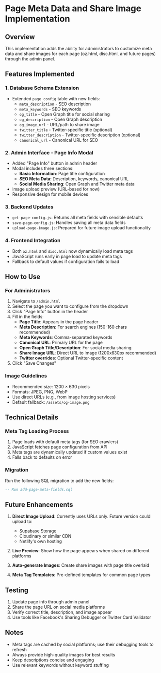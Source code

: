 # Page Meta Data and Share Image Implementation

## Overview
This implementation adds the ability for administrators to customize meta data and share images for each page (oz.html, disc.html, and future pages) through the admin panel.

## Features Implemented

### 1. Database Schema Extension
- Extended `page_config` table with new fields:
  - `meta_description` - SEO description
  - `meta_keywords` - SEO keywords  
  - `og_title` - Open Graph title for social sharing
  - `og_description` - Open Graph description
  - `og_image_url` - URL/path to share image
  - `twitter_title` - Twitter-specific title (optional)
  - `twitter_description` - Twitter-specific description (optional)
  - `canonical_url` - Canonical URL for SEO

### 2. Admin Interface - Page Info Modal
- Added "Page Info" button in admin header
- Modal includes three sections:
  - **Basic Information**: Page title configuration
  - **SEO Meta Data**: Description, keywords, canonical URL
  - **Social Media Sharing**: Open Graph and Twitter meta data
- Image upload preview (URL-based for now)
- Responsive design for mobile devices

### 3. Backend Updates
- `get-page-config.js`: Returns all meta fields with sensible defaults
- `save-page-config.js`: Handles saving all meta data fields
- `upload-page-image.js`: Prepared for future image upload functionality

### 4. Frontend Integration
- Both `oz.html` and `disc.html` now dynamically load meta tags
- JavaScript runs early in page load to update meta tags
- Fallback to default values if configuration fails to load

## How to Use

### For Administrators
1. Navigate to `/admin.html`
2. Select the page you want to configure from the dropdown
3. Click "Page Info" button in the header
4. Fill in the fields:
   - **Page Title**: Appears in the page header
   - **Meta Description**: For search engines (150-160 chars recommended)
   - **Meta Keywords**: Comma-separated keywords
   - **Canonical URL**: Primary URL for the page
   - **Open Graph Title/Description**: For social media sharing
   - **Share Image URL**: Direct URL to image (1200x630px recommended)
   - **Twitter overrides**: Optional Twitter-specific content
5. Click "Save Changes"

### Image Guidelines
- Recommended size: 1200 × 630 pixels
- Formats: JPEG, PNG, WebP
- Use direct URLs (e.g., from image hosting services)
- Default fallback: `/assets/og-image.png`

## Technical Details

### Meta Tag Loading Process
1. Page loads with default meta tags (for SEO crawlers)
2. JavaScript fetches page configuration from API
3. Meta tags are dynamically updated if custom values exist
4. Falls back to defaults on error

### Migration
Run the following SQL migration to add the new fields:
```sql
-- Run add-page-meta-fields.sql
```

## Future Enhancements
1. **Direct Image Upload**: Currently uses URLs only. Future version could upload to:
   - Supabase Storage
   - Cloudinary or similar CDN
   - Netlify's own hosting

2. **Live Preview**: Show how the page appears when shared on different platforms

3. **Auto-generate Images**: Create share images with page title overlaid

4. **Meta Tag Templates**: Pre-defined templates for common page types

## Testing
1. Update page info through admin panel
2. Share the page URL on social media platforms
3. Verify correct title, description, and image appear
4. Use tools like Facebook's Sharing Debugger or Twitter Card Validator

## Notes
- Meta tags are cached by social platforms; use their debugging tools to refresh
- Always provide high-quality images for best results
- Keep descriptions concise and engaging
- Use relevant keywords without keyword stuffing
